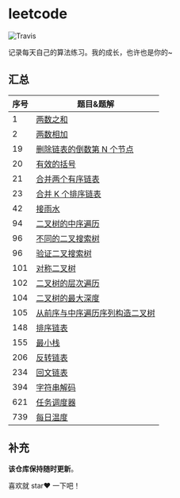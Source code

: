 # leetcode

![Travis](https://img.shields.io/badge/language-php-red.svg)

记录每天自己的算法练习。我的成长，也许也是你的~ 

## 汇总

| 序号   | 题目&题解                                    |
| ---- | ---------------------------------------- |
| 1    | [两数之和](https://github.com/sdxuzheng/Leetcode/blob/master/notes/两数之和.md) |
| 2    | [两数相加](https://github.com/sdxuzheng/Leetcode/blob/master/notes/两数相加.md) |
| 19   | [删除链表的倒数第 N 个节点](https://github.com/sdxuzheng/Leetcode/blob/master/notes/删除链表的倒数第N个节点.md) |
| 20   | [有效的括号](https://github.com/sdxuzheng/Leetcode/blob/master/notes/有效的括号.md) |
| 21   | [合并两个有序链表](https://github.com/sdxuzheng/Leetcode/blob/master/notes/合并两个有序链表.md) |
| 23   | [合并 K 个排序链表](https://github.com/sdxuzheng/Leetcode/blob/master/notes/合并K个排序链表.md) |
| 42   | [接雨水](https://github.com/sdxuzheng/Leetcode/blob/master/notes/接雨水.md) |
| 94   | [二叉树的中序遍历](https://github.com/sdxuzheng/Leetcode/blob/master/notes/二叉树的中序遍历.md) |
| 96   | [不同的二叉搜索树](https://github.com/sdxuzheng/Leetcode/blob/master/notes/不同的二叉搜索树.md) |
| 96   | [验证二叉搜索树](https://github.com/sdxuzheng/Leetcode/blob/master/notes/验证二叉搜索树.md) |
| 101  | [对称二叉树](https://github.com/sdxuzheng/Leetcode/blob/master/notes/对称二叉树.md) |
| 102  | [二叉树的层次遍历](https://github.com/sdxuzheng/Leetcode/blob/master/notes/二叉树的层次遍历.md) |
| 104  | [二叉树的最大深度](https://github.com/sdxuzheng/Leetcode/blob/master/notes/二叉树的最大深度.md) |
| 105  | [从前序与中序遍历序列构造二叉树](https://github.com/sdxuzheng/Leetcode/blob/master/notes/从前序与中序遍历序列构造二叉树.md) |
| 148  | [排序链表](https://github.com/sdxuzheng/Leetcode/blob/master/notes/排序链表.md) |
| 155  | [最小栈](https://github.com/sdxuzheng/Leetcode/blob/master/notes/最小栈.md) |
| 206  | [反转链表](https://github.com/sdxuzheng/Leetcode/blob/master/notes/反转链表.md) |
| 234  | [回文链表](https://github.com/sdxuzheng/Leetcode/blob/master/notes/回文链表.md) |
| 394  | [字符串解码](https://github.com/sdxuzheng/Leetcode/blob/master/notes/字符串解码.md) |
| 621  | [任务调度器](https://github.com/sdxuzheng/Leetcode/blob/master/notes/任务调度器.md) |
| 739  | [每日温度](https://github.com/sdxuzheng/Leetcode/blob/master/notes/每日温度.md) |

## 补充
**该仓库保持随时更新**。

喜欢就 star❤️ 一下吧！


